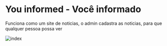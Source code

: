 # You informed - Você informado
 Funciona como um site de noticias, o admin cadastra as noticias, para que qualquer pessoa possa ver


![index](https://user-images.githubusercontent.com/34290569/111635095-e84bd600-87d5-11eb-9cfb-eb8634ca932e.PNG)
